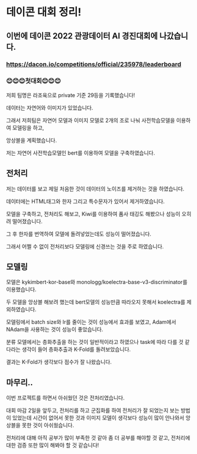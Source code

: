 # 데이콘 대회 정리!
## 이번에 데이콘 2022 관광데이터 AI 경진대회에 나갔습니다.
### https://dacon.io/competitions/official/235978/leaderboard
### 😊😊😊첫대회😊😊😊

저희 팀명은 라조육으로 private 기준 29등을 기록했습니다!

데이터는 자연어와 이미지가 있었습니다. 

그래서 저희팀은 자연어 모델과 이미지 모델로 2개의 조로 나눠 사전학습모델을 이용하여 모델링을 하고,

앙상블을 계획했습니다.

저는 자연어 사전학습모델인 bert를 이용하여 모델을 구축하였습니다. 

## 전처리 

저는 데이터를 보고 제일 처음한 것이 데이터의 노이즈를 제거하는 것을 하였습니다.

데이터에는 HTML태그와 한자 그리고 특수문자가 있어서 제거하였습니다.

모델을 구축하고, 전처리도 해보고, Kiwi를 이용하여 품사 태깅도 해봤으나 성능이 오히려 떨어졌습니다.

그 후 한자를 번역하여 모델에 돌려넣었는데도 성능이 떨어졌습니다. 

그래서 어쩔 수 없이 전처리보다 모델링에 신경쓰는 것을 주로 하였습니다.

## 모델링

모델은 kykimbert-kor-base와 monologg/koelectra-base-v3-discriminator를 이용했습니다.

두 모델을 앙상블 해보려 했는데 bert모델의 성능만큼 따라오지 못해서 koelectra를 제외하였습니다.

모델링에서 batch size와 lr를 줄이는 것이 성능에서 효과를 보였고, Adam에서 NAdam을 사용하는 것이 성능이 좋았습니다.

분류 모델에서는 층화추출을 하는 것이 일반적이라고 하였으나 task에 따라 다를 것 같다라는 생각이 들어 층화추출과 K-Fold를 돌려보았습니다.

결과는 K-Fold가 생각보다 점수가 잘 나왔습니다.

## 마무리..

이번 프로젝트를 하면서 아쉬웠던 것은 전처리였습니다. 

대회 마감 2일을 앞두고, 전처리를 하고 군집화를 하여 전처리가 잘 되었는지 보는 방법이 있었는데 시간이 없어서 못한 것과 이미지 모델이 생각보다 성능이 많이 안나와서 앙상블을 못한 것이 아쉬웠습니다.

전처리에 대해 아직 공부가 많이 부족한 것 같아 좀 더 공부를 해야할 것 같고, 전처리에 대한 검증 또한 많이 해봐야 할 것 같습니다!
